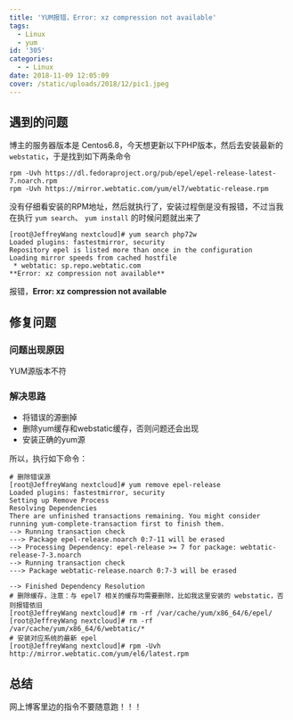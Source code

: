 ```yaml
---
title: 'YUM报错，Error: xz compression not available'
tags:
  - Linux
  - yum
id: '305'
categories:
  - - Linux
date: 2018-11-09 12:05:09
cover: /static/uploads/2018/12/pic1.jpeg
---
```




## 遇到的问题

博主的服务器版本是 Centos6.8，今天想更新以下PHP版本，然后去安装最新的 `webstatic`，于是找到如下两条命令

```shell
rpm -Uvh https://dl.fedoraproject.org/pub/epel/epel-release-latest-7.noarch.rpm  
rpm -Uvh https://mirror.webtatic.com/yum/el7/webtatic-release.rpm
```

没有仔细看安装的RPM地址，然后就执行了，安装过程倒是没有报错，不过当我在执行 `yum search`、 `yum install` 的时候问题就出来了

```shell
[root@JeffreyWang nextcloud]# yum search php72w
Loaded plugins: fastestmirror, security
Repository epel is listed more than once in the configuration
Loading mirror speeds from cached hostfile
 * webtatic: sp.repo.webtatic.com
**Error: xz compression not available**
```

报错，**Error: xz compression not available**

## 修复问题

### 问题出现原因

YUM源版本不符

### 解决思路

*   将错误的源删掉
*   删除yum缓存和webstatic缓存，否则问题还会出现
*   安装正确的yum源

所以，执行如下命令：

```shell
# 删除错误源
[root@JeffreyWang nextcloud]# yum remove epel-release
Loaded plugins: fastestmirror, security
Setting up Remove Process
Resolving Dependencies
There are unfinished transactions remaining. You might consider running yum-complete-transaction first to finish them.
--> Running transaction check
---> Package epel-release.noarch 0:7-11 will be erased
--> Processing Dependency: epel-release >= 7 for package: webtatic-release-7-3.noarch
--> Running transaction check
---> Package webtatic-release.noarch 0:7-3 will be erased

--> Finished Dependency Resolution
# 删除缓存，注意：与 epel7 相关的缓存均需要删除，比如我这里安装的 webstatic，否则报错依旧
[root@JeffreyWang nextcloud]# rm -rf /var/cache/yum/x86_64/6/epel/
[root@JeffreyWang nextcloud]# rm -rf /var/cache/yum/x86_64/6/webtatic/*
# 安装对应系统的最新 epel
[root@JeffreyWang nextcloud]# rpm -Uvh http://mirror.webtatic.com/yum/el6/latest.rpm
```

## 总结

网上博客里边的指令不要随意跑！！！
